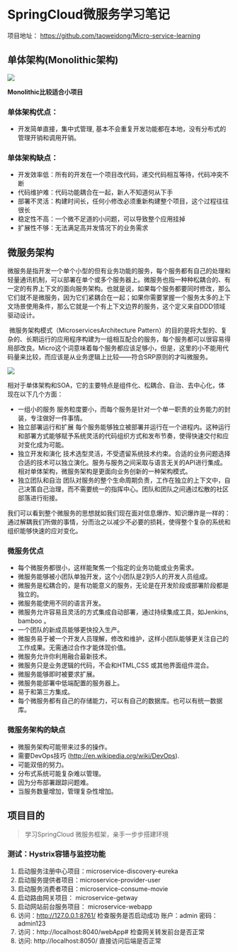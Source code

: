 # SpringCloud微服务学习笔记

项目地址： https://github.com/taoweidong/Micro-service-learning

## 单体架构(Monolithic架构)

![](https://i.imgur.com/9mOffeI.png)

 

**Monolithic比较适合小项目**

### 单体架构优点：

- 开发简单直接，集中式管理,     基本不会重复开发功能都在本地，没有分布式的管理开销和调用开销。 

### 单体架构缺点：

- 开发效率低：所有的开发在一个项目改代码，递交代码相互等待，代码冲突不断
- 代码维护难：代码功能耦合在一起，新人不知道何从下手
- 部署不灵活：构建时间长，任何小修改必须重新构建整个项目，这个过程往往很长
- 稳定性不高：一个微不足道的小问题，可以导致整个应用挂掉
- 扩展性不够：无法满足高并发情况下的业务需求

## 微服务架构 

​       微服务是指开发一个单个小型的但有业务功能的服务，每个服务都有自己的处理和轻量通讯机制，可以部署在单个或多个服务器上。微服务也指一种种松耦合的、有一定的有界上下文的面向服务架构。也就是说，如果每个服务都要同时修改，那么它们就不是微服务，因为它们紧耦合在一起；如果你需要掌握一个服务太多的上下文场景使用条件，那么它就是一个有上下文边界的服务，这个定义来自DDD领域驱动设计。

​       微服务架构模式（MicroservicesArchitecture Pattern）的目的是将大型的、复杂的、长期运行的应用程序构建为一组相互配合的服务，每个服务都可以很容易得局部改良。Micro这个词意味着每个服务都应该足够小，但是，这里的小不能用代码量来比较，而应该是从业务逻辑上比较——符合SRP原则的才叫微服务。

![](https://i.imgur.com/UaYIwob.png)

 

相对于单体架构和SOA，它的主要特点是组件化、松耦合、自治、去中心化，体现在以下几个方面：

- 一组小的服务 
        服务粒度要小，而每个服务是针对一个单一职责的业务能力的封装，专注做好一件事情。
- 独立部署运行和扩展 
            每个服务能够独立被部署并运行在一个进程内。这种运行和部署方式能够赋予系统灵活的代码组织方式和发布节奏，使得快速交付和应对变化成为可能。
- 独立开发和演化 
       技术选型灵活，不受遗留系统技术约束。合适的业务问题选择合适的技术可以独立演化。服务与服务之间采取与语言无关的API进行集成。相对单体架构，微服务架构是更面向业务创新的一种架构模式。
- 独立团队和自治 
            团队对服务的整个生命周期负责，工作在独立的上下文中，自己决策自己治理，而不需要统一的指挥中心。团队和团队之间通过松散的社区部落进行衔接。

​       我们可以看到整个微服务的思想就如我们现在面对信息爆炸、知识爆炸是一样的：通过解耦我们所做的事情，分而治之以减少不必要的损耗，使得整个复杂的系统和组织能够快速的应对变化。

 

### 微服务优点

- 每个微服务都很小，这样能聚焦一个指定的业务功能或业务需求。 
- 微服务能够被小团队单独开发，这个小团队是2到5人的开发人员组成。     
- 微服务是松耦合的，是有功能意义的服务，无论是在开发阶段或部署阶段都是独立的。     
- 微服务能使用不同的语言开发。 
- 微服务允许容易且灵活的方式集成自动部署，通过持续集成工具，如Jenkins,     bamboo 。 
- 一个团队的新成员能够更快投入生产。 
- 微服务易于被一个开发人员理解，修改和维护，这样小团队能够更关注自己的工作成果。无需通过合作才能体现价值。     
- 微服务允许你利用融合最新技术。 
- 微服务只是业务逻辑的代码，不会和HTML,CSS     或其他界面组件混合。 
- 微服务能够即时被要求扩展。 
- 微服务能部署中低端配置的服务器上。 
- 易于和第三方集成。 
- 每个微服务都有自己的存储能力，可以有自己的数据库。也可以有统一数据库。     

### 微服务架构的缺点

- 微服务架构可能带来过多的操作。 
- 需要DevOps技巧 (<http://en.wikipedia.org/wiki/DevOps>). 
- 可能双倍的努力。 
- 分布式系统可能复杂难以管理。 
- 因为分布部署跟踪问题难。 
- 当服务数量增加，管理复杂性增加。 

## 项目目的

> 学习SpringCloud 微服务框架，亲手一步步搭建环境


### 测试：Hystrix容错与监控功能
1. 启动服务注册中心项目：microservice-discovery-eureka
2. 启动服务提供者项目：microservice-provider-user
3. 启动服务消费者项目：microservice-consume-movie
4. 启动路由网关项目： microservice-getway
5. 启动网站前台服务项目： microservice-webapp
6. 访问：http://127.0.0.1:8761/  检查服务是否启动成功  账户：admin  密码：admin123
7. 访问：http://localhost:8040/webApp#  检查网关转发前台是否正常
8. 访问: http://localhost:8050/ 直接访问后端是否正常